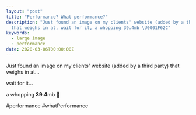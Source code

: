 ```yaml
---
layout: "post"
title: "Performance? What performance?"
description: "Just found an image on my clients' website (added by a third party)
  that weighs in at, wait for it, a whopping 39.4mb \U0001F62C"
keywords:
  - large image
  - performance
date: 2020-03-06T00:00:00Z
---
```

Just found an image on my clients' website (added by a third party) that weighs in at...

wait for it...

a whopping **39.4**mb 😬

\#performance #whatPerformance
